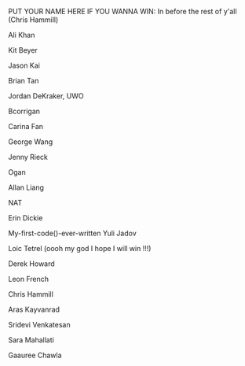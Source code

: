 PUT YOUR NAME HERE IF YOU WANNA WIN:
In before the rest of y'all (Chris Hammill)

Ali Khan

Kit Beyer

Jason Kai

Brian Tan

Jordan DeKraker, UWO

Bcorrigan

Carina Fan

George Wang

Jenny Rieck

Ogan

Allan Liang

NAT

Erin Dickie

My-first-code()-ever-written Yuli Jadov

Loic Tetrel (oooh my god I hope I will win !!!)

Derek Howard

Leon French

Chris Hammill

Aras Kayvanrad

Sridevi Venkatesan

Sara Mahallati

Gaauree Chawla
